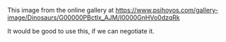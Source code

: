 This image from the online gallery at
https://www.psihoyos.com/gallery-image/Dinosaurs/G00000PBctlx_AJM/I0000GnHVo0dzqRk

It would be good to use this, if we can negotiate it.
